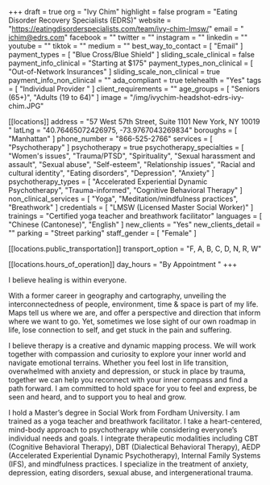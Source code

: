 +++
draft = true
org = "Ivy Chim"
highlight = false
program = "Eating Disorder Recovery Specialists (EDRS)"
website = "https://eatingdisorderspecialists.com/team/ivy-chim-lmsw/"
email = " ichim@edrs.com"
facebook = ""
twitter = ""
instagram = ""
linkedin = ""
youtube = ""
tiktok = ""
medium = ""
best_way_to_contact = [ "Email" ]
payment_types = [ "Blue Cross/Blue Shield" ]
sliding_scale_clinical = false
payment_info_clinical = "Starting at $175"
payment_types_non_clinical = [ "Out-of-Network Insurances" ]
sliding_scale_non_clinical = true
payment_info_non_clinical = ""
ada_compliant = true
telehealth = "Yes"
tags = [ "Individual Provider " ]
client_requirements = ""
age_groups = [ "Seniors (65+)", "Adults (19 to 64)" ]
image = "/img/ivychim-headshot-edrs-ivy-chim.JPG"

[[locations]]
address = "57 West 57th Street, Suite 1101 New York, NY 10019 "
latLng = "40.76465072426975, -73.9767043269834"
boroughs = [ "Manhattan" ]
phone_number = "866-525-2766"
services = [ "Psychotherapy" ]
psychotherapy = true
psychotherapy_specialties = [
  "Women's issues",
  "Trauma/PTSD",
  "Spirituality",
  "Sexual harassment and assault",
  "Sexual abuse",
  "Self-esteem",
  "Relationship issues",
  "Racial and cultural identity",
  "Eating disorders",
  "Depression",
  "Anxiety"
]
psychotherapy_types = [
  "Accelerated Experiential Dynamic Psychotherapy",
  "Trauma-informed",
  "Cognitive Behavioral Therapy"
]
non_clinical_services = [ "Yoga", "Meditation/mindfulness practices", "Breathwork" ]
credentials = [ "LMSW (Licensed Master Social Worker)" ]
trainings = "Certified yoga teacher and breathwork facilitator"
languages = [ "Chinese (Cantonese)", "English" ]
new_clients = "Yes"
new_clients_detail = ""
parking = "Street parking"
staff_gender = [ "Female" ]

  [[locations.public_transportation]]
  transport_option = "F, A, B, C, D, N, R, W"

  [[locations.hours_of_operation]]
  day_hours = "By Appointment "
+++

I believe healing is within everyone.

With a former career in geography and cartography, unveiling the interconnectedness of people, environment, time & space is part of my life. Maps tell us where we are, and offer a perspective and direction that inform where we want to go. Yet, sometimes we lose sight of our own roadmap in life, lose connection to self, and get stuck in the pain and suffering.

I believe therapy is a creative and dynamic mapping process. We will work together with compassion and curiosity to explore your inner world and navigate emotional terrains. Whether you feel lost in life transition, overwhelmed with anxiety and depression, or stuck in place by trauma, together we can help you reconnect with your inner compass and find a path forward. I am committed to hold space for you to feel and express, be seen and heard, and to support you to heal and grow.

I hold a Master’s degree in Social Work from Fordham University. I am trained as a yoga teacher and breathwork facilitator. I take a heart-centered, mind-body approach to psychotherapy while considering everyone’s individual needs and goals. I integrate therapeutic modalities including CBT (Cognitive Behavioral Therapy), DBT (Dialectical Behavioral Therapy), AEDP (Accelerated Experiential Dynamic Psychotherapy), Internal Family Systems (IFS), and mindfulness practices. I specialize in the treatment of anxiety, depression, eating disorders, sexual abuse, and intergenerational trauma.
